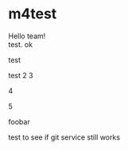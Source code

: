 # m4test

Hello team!  
test. 
  ok

test

test
2
3

4


5

foobar

test to see if git service still works